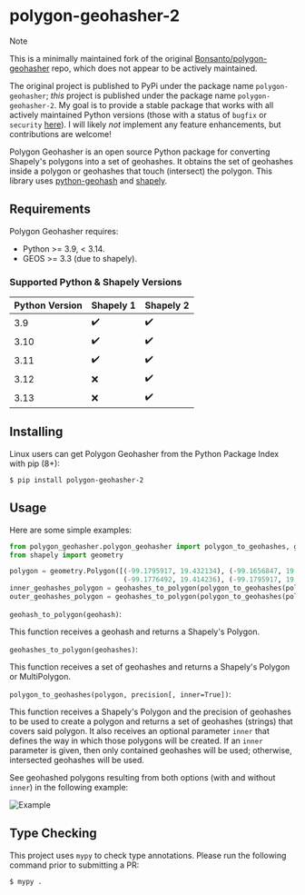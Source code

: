 # polygon-geohasher-2

> [!NOTE]
> This is a minimally maintained fork of the original
> [Bonsanto/polygon-geohasher](https://github.com/Bonsanto/polygon-geohasher) repo, which does not appear to be
> actively maintained.
>
> The original project is published to PyPi under the package name `polygon-geohasher`; *this* project is published
> under the package name `polygon-geohasher-2`. My goal is to provide a stable package that works with all actively
> maintained Python versions (those with a status of `bugfix` or `security`
> [here](https://devguide.python.org/versions/)). I will likely *not* implement any feature enhancements, but
> contributions are welcome!


Polygon Geohasher is an open source Python package for converting Shapely's
polygons into a set of geohashes. It obtains the set of geohashes
inside a polygon or geohashes that touch (intersect) the polygon. This library uses
    [python-geohash](https://pypi.python.org/pypi/Geohash/) and
[shapely](http://toblerity.org/shapely/).


## Requirements
Polygon Geohasher requires:

- Python >= 3.9, < 3.14.
- GEOS >= 3.3 (due to shapely).

### Supported Python & Shapely Versions

| Python Version | Shapely 1          | Shapely 2          |
|----------------|--------------------|--------------------|
| 3.9            | :heavy_check_mark: | :heavy_check_mark: |
| 3.10           | :heavy_check_mark: | :heavy_check_mark: |
| 3.11           | :heavy_check_mark: | :heavy_check_mark: |
| 3.12           | :x:                | :heavy_check_mark: |
| 3.13           | :x:                | :heavy_check_mark: |

## Installing
Linux users can get Polygon Geohasher from the Python Package Index with
pip (8+):

`$ pip install polygon-geohasher-2`

## Usage
Here are some simple examples:

```python
from polygon_geohasher.polygon_geohasher import polygon_to_geohashes, geohashes_to_polygon
from shapely import geometry

polygon = geometry.Polygon([(-99.1795917, 19.432134), (-99.1656847, 19.429034),
                            (-99.1776492, 19.414236), (-99.1795917, 19.432134)])
inner_geohashes_polygon = geohashes_to_polygon(polygon_to_geohashes(polygon, 7))
outer_geohashes_polygon = geohashes_to_polygon(polygon_to_geohashes(polygon, 7, False))
```


`geohash_to_polygon(geohash)`:

This function receives a geohash and returns a Shapely's Polygon.

`geohashes_to_polygon(geohashes)`:

This function receives a set of geohashes and returns a Shapely's Polygon or MultiPolygon.


`polygon_to_geohashes(polygon, precision[, inner=True])`:

This function receives a Shapely's Polygon and the precision of geohashes 
to be used to create a polygon and returns a set of geohashes
(strings) that covers said polygon. It also receives an optional
parameter `inner` that defines the way in which those polygons will be created.
If an `inner` parameter is given, then only contained geohashes will be used; otherwise, 
intersected geohashes will be used.

See geohashed polygons resulting from both options (with and without `inner`) in the 
following example:

![Example](./docs/images/geohashed-polygon-1.jpg)

## Type Checking

This project uses `mypy` to check type annotations. Please run the following command prior
to submitting a PR:

```console
$ mypy .
```